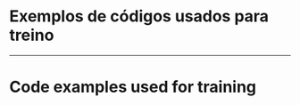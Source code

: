 # Exemplos de códigos usados para treino
________________________________________________________________________________________________________________________________
# Code examples used for training
